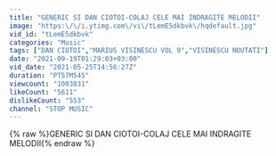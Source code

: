 ```yaml
---
title: "GENERIC SI DAN CIOTOI-COLAJ CELE MAI INDRAGITE MELODII"
image: "https:\/\/i.ytimg.com\/vi\/tLemE5dkbvk\/hqdefault.jpg"
vid_id: "tLemE5dkbvk"
categories: "Music"
tags: ["DAN CIOTOI","MARIUS VISINESCU VOL 9","VISINESCU NOUTATI"]
date: "2021-09-19T01:29:03+03:00"
vid_date: "2021-05-25T14:56:27Z"
duration: "PT57M54S"
viewcount: "1003831"
likeCount: "5611"
dislikeCount: "553"
channel: "STOP MUSIC"
---
```

{% raw %}GENERIC SI DAN CIOTOI-COLAJ CELE MAI INDRAGITE MELODII{% endraw %}
